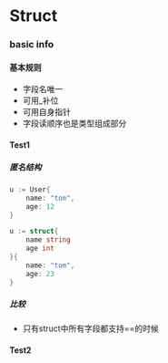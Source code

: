# Struct

### basic info
#### 基本规则
- 字段名唯一
- 可用_补位
- 可用自身指针
- 字段读顺序也是类型组成部分

#### Test1 
##### 匿名结构
```go
u := User{
	name: "tom",
	age: 12
}

u := struct{
	name string
	age int
}{
	name: "tom",
	age: 23
}
```

##### 比较 
- 只有struct中所有字段都支持==的时候


#### Test2
#####